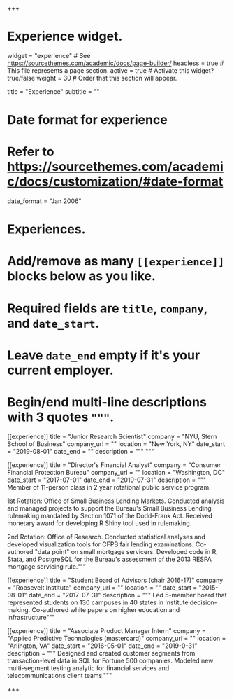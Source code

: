 +++
# Experience widget.
widget = "experience"  # See https://sourcethemes.com/academic/docs/page-builder/
headless = true  # This file represents a page section.
active = true  # Activate this widget? true/false
weight = 30  # Order that this section will appear.

title = "Experience"
subtitle = ""

# Date format for experience
#   Refer to https://sourcethemes.com/academic/docs/customization/#date-format
date_format = "Jan 2006"

# Experiences.
#   Add/remove as many `[[experience]]` blocks below as you like.
#   Required fields are `title`, `company`, and `date_start`.
#   Leave `date_end` empty if it's your current employer.
#   Begin/end multi-line descriptions with 3 quotes `"""`.
[[experience]]
  title = "Junior Research Scientist"
  company = "NYU, Stern School of Business"
  company_url = ""
  location = "New York, NY"
  date_start = "2019-08-01"
  date_end = ""
  description = """
  """

[[experience]]
  title = "Director's Financial Analyst"
  company = "Consumer Financial Protection Bureau"
  company_url = ""
  location = "Washington, DC"
  date_start = "2017-07-01"
  date_end = "2019-07-31"
  description = """
Member of 11-person class in 2 year rotational public service program.

1st Rotation: Office of Small Business Lending Markets. Conducted analysis and managed projects to support the Bureau's Small Business Lending rulemaking mandated by Section 1071 of the Dodd-Frank Act. Received monetary award for developing R Shiny tool used in rulemaking.

2nd Rotation: Office of Research. Conducted statistical analyses and developed visualization tools for CFPB fair lending examinations. Co-authored "data point" on small mortgage servicers. Developed code in R, Stata, and PostgreSQL for the Bureau's assessment of the 2013 RESPA mortgage servicing rule."""

[[experience]]
  title = "Student Board of Advisors (chair 2016-17)"
  company = "Roosevelt Institute"
  company_url = ""
  location = ""
  date_start = "2015-08-01"
  date_end = "2017-07-31"
  description = """
Led 5-member board that represented students on 130 campuses in 40 states in Institute decision-making. Co-authored white papers on higher education and infrastructure"""

[[experience]]
  title = "Associate Product Manager Intern"
  company = "Applied Predictive Technologies (mastercard)"
  company_url = ""
  location = "Arlington, VA"
  date_start = "2016-05-01"
  date_end = "2019-0-31"
  description = """
Designed and created customer segments from transaction-level data in SQL for Fortune 500 companies. Modeled new multi-segment testing analytic for financial services and telecommunications client teams."""

+++
